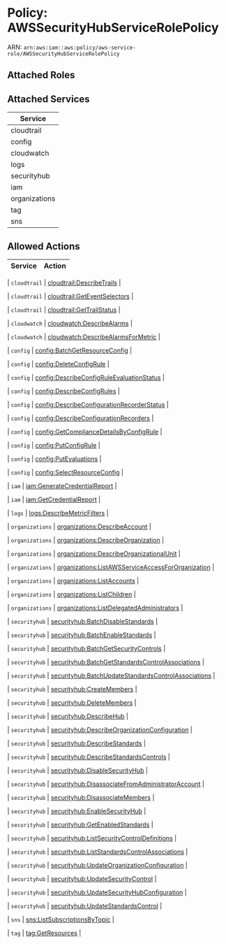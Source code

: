# Policy: AWSSecurityHubServiceRolePolicy

ARN: `arn:aws:iam::aws:policy/aws-service-role/AWSSecurityHubServiceRolePolicy`

## Attached Roles

## Attached Services

| Service |
|---------|
| cloudtrail |
| config |
| cloudwatch |
| logs |
| securityhub |
| iam |
| organizations |
| tag |
| sns |

## Allowed Actions

| Service | Action |
|:-------:|--------|

| `cloudtrail` | [cloudtrail:DescribeTrails](../actions.md#cloudtrail:describetrails) |

| `cloudtrail` | [cloudtrail:GetEventSelectors](../actions.md#cloudtrail:geteventselectors) |

| `cloudtrail` | [cloudtrail:GetTrailStatus](../actions.md#cloudtrail:gettrailstatus) |

| `cloudwatch` | [cloudwatch:DescribeAlarms](../actions.md#cloudwatch:describealarms) |

| `cloudwatch` | [cloudwatch:DescribeAlarmsForMetric](../actions.md#cloudwatch:describealarmsformetric) |

| `config` | [config:BatchGetResourceConfig](../actions.md#config:batchgetresourceconfig) |

| `config` | [config:DeleteConfigRule](../actions.md#config:deleteconfigrule) |

| `config` | [config:DescribeConfigRuleEvaluationStatus](../actions.md#config:describeconfigruleevaluationstatus) |

| `config` | [config:DescribeConfigRules](../actions.md#config:describeconfigrules) |

| `config` | [config:DescribeConfigurationRecorderStatus](../actions.md#config:describeconfigurationrecorderstatus) |

| `config` | [config:DescribeConfigurationRecorders](../actions.md#config:describeconfigurationrecorders) |

| `config` | [config:GetComplianceDetailsByConfigRule](../actions.md#config:getcompliancedetailsbyconfigrule) |

| `config` | [config:PutConfigRule](../actions.md#config:putconfigrule) |

| `config` | [config:PutEvaluations](../actions.md#config:putevaluations) |

| `config` | [config:SelectResourceConfig](../actions.md#config:selectresourceconfig) |

| `iam` | [iam:GenerateCredentialReport](../actions.md#iam:generatecredentialreport) |

| `iam` | [iam:GetCredentialReport](../actions.md#iam:getcredentialreport) |

| `logs` | [logs:DescribeMetricFilters](../actions.md#logs:describemetricfilters) |

| `organizations` | [organizations:DescribeAccount](../actions.md#organizations:describeaccount) |

| `organizations` | [organizations:DescribeOrganization](../actions.md#organizations:describeorganization) |

| `organizations` | [organizations:DescribeOrganizationalUnit](../actions.md#organizations:describeorganizationalunit) |

| `organizations` | [organizations:ListAWSServiceAccessForOrganization](../actions.md#organizations:listawsserviceaccessfororganization) |

| `organizations` | [organizations:ListAccounts](../actions.md#organizations:listaccounts) |

| `organizations` | [organizations:ListChildren](../actions.md#organizations:listchildren) |

| `organizations` | [organizations:ListDelegatedAdministrators](../actions.md#organizations:listdelegatedadministrators) |

| `securityhub` | [securityhub:BatchDisableStandards](../actions.md#securityhub:batchdisablestandards) |

| `securityhub` | [securityhub:BatchEnableStandards](../actions.md#securityhub:batchenablestandards) |

| `securityhub` | [securityhub:BatchGetSecurityControls](../actions.md#securityhub:batchgetsecuritycontrols) |

| `securityhub` | [securityhub:BatchGetStandardsControlAssociations](../actions.md#securityhub:batchgetstandardscontrolassociations) |

| `securityhub` | [securityhub:BatchUpdateStandardsControlAssociations](../actions.md#securityhub:batchupdatestandardscontrolassociations) |

| `securityhub` | [securityhub:CreateMembers](../actions.md#securityhub:createmembers) |

| `securityhub` | [securityhub:DeleteMembers](../actions.md#securityhub:deletemembers) |

| `securityhub` | [securityhub:DescribeHub](../actions.md#securityhub:describehub) |

| `securityhub` | [securityhub:DescribeOrganizationConfiguration](../actions.md#securityhub:describeorganizationconfiguration) |

| `securityhub` | [securityhub:DescribeStandards](../actions.md#securityhub:describestandards) |

| `securityhub` | [securityhub:DescribeStandardsControls](../actions.md#securityhub:describestandardscontrols) |

| `securityhub` | [securityhub:DisableSecurityHub](../actions.md#securityhub:disablesecurityhub) |

| `securityhub` | [securityhub:DisassociateFromAdministratorAccount](../actions.md#securityhub:disassociatefromadministratoraccount) |

| `securityhub` | [securityhub:DisassociateMembers](../actions.md#securityhub:disassociatemembers) |

| `securityhub` | [securityhub:EnableSecurityHub](../actions.md#securityhub:enablesecurityhub) |

| `securityhub` | [securityhub:GetEnabledStandards](../actions.md#securityhub:getenabledstandards) |

| `securityhub` | [securityhub:ListSecurityControlDefinitions](../actions.md#securityhub:listsecuritycontroldefinitions) |

| `securityhub` | [securityhub:ListStandardsControlAssociations](../actions.md#securityhub:liststandardscontrolassociations) |

| `securityhub` | [securityhub:UpdateOrganizationConfiguration](../actions.md#securityhub:updateorganizationconfiguration) |

| `securityhub` | [securityhub:UpdateSecurityControl](../actions.md#securityhub:updatesecuritycontrol) |

| `securityhub` | [securityhub:UpdateSecurityHubConfiguration](../actions.md#securityhub:updatesecurityhubconfiguration) |

| `securityhub` | [securityhub:UpdateStandardsControl](../actions.md#securityhub:updatestandardscontrol) |

| `sns` | [sns:ListSubscriptionsByTopic](../actions.md#sns:listsubscriptionsbytopic) |

| `tag` | [tag:GetResources](../actions.md#tag:getresources) |
